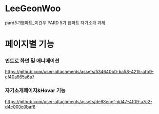 # LeeGeonWoo

pard*5기*웹파트\_이건우
PARD 5기 웹파트 자기소개 과제

# 페이지별 기능

### 인트로 화면 및 애니메이션

https://github.com/user-attachments/assets/534640b0-ba58-4215-afb9-cf40a965a6a7

### 자기소개페이지&Hovar 기능

https://github.com/user-attachments/assets/de63ecef-dd47-4f09-a7c2-d4c000c0baf8
